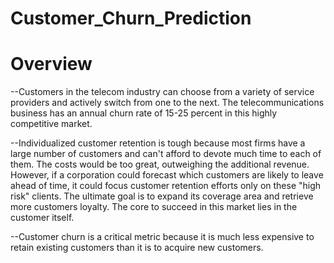 # Customer_Churn_Prediction
 # Overview
--Customers in the telecom industry can choose from a variety of service providers and actively switch from one to the next. The telecommunications business has an annual churn rate of 15-25 percent in this highly competitive market.

--Individualized customer retention is tough because most firms have a large number of customers and can't afford to devote much time to each of them. The costs would be too great, outweighing the additional revenue. However, if a corporation could forecast which customers are likely to leave ahead of time, it could focus customer retention efforts only on these "high risk" clients. The ultimate goal is to expand its coverage area and retrieve more customers loyalty. The core to succeed in this market lies in the customer itself.

--Customer churn is a critical metric because it is much less expensive to retain existing customers than it is to acquire new customers.
